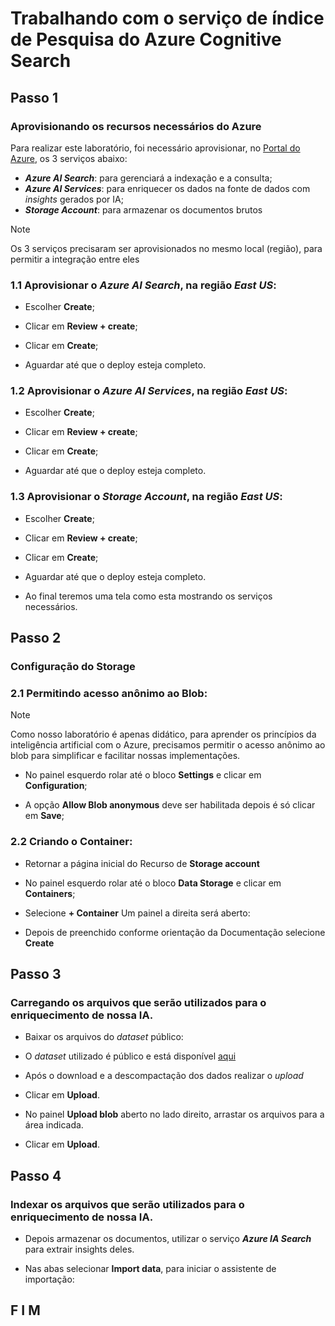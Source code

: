 # Trabalhando com o serviço de índice de Pesquisa do Azure Cognitive Search

## Passo 1
### Aprovisionando os recursos necessários do Azure

Para realizar este laboratório, foi necessário aprovisionar, no [Portal do Azure](https://portal.azure.com/), os 3 serviços abaixo:

- ***Azure AI Search***: para gerenciará a indexação e a consulta;
- ***Azure AI Services***: para enriquecer os dados na fonte de dados com *insights* gerados por IA;
- ***Storage Account***: para armazenar os documentos brutos

> [!NOTE]
> Os 3 serviços precisaram ser aprovisionados no mesmo local (região), para permitir a integração entre eles

### 1.1 Aprovisionar o ***Azure AI Search***, na região ***East US***:

- Escolher **Create**;

- Clicar em **Review + create**;

- Clicar em **Create**;

- Aguardar até que o deploy esteja completo.

### 1.2 Aprovisionar o ***Azure AI Services***, na região ***East US***:

- Escolher **Create**;

- Clicar em **Review + create**;

- Clicar em **Create**;

- Aguardar até que o deploy esteja completo.

### 1.3 Aprovisionar o ***Storage Account***, na região ***East US***:

- Escolher **Create**;

- Clicar em **Review + create**;

- Clicar em **Create**;

- Aguardar até que o deploy esteja completo.

- Ao final teremos uma tela como esta mostrando os serviços necessários.

## Passo 2
### Configuração do Storage

### 2.1 Permitindo acesso anônimo ao Blob:

> [!NOTE]
> Como nosso laboratório é apenas didático, para aprender os princípios da inteligência artificial com o Azure, precisamos permitir o acesso anônimo ao blob para simplificar e facilitar nossas implementações.

- No painel esquerdo rolar até o bloco **Settings** e clicar em **Configuration**;

- A opção **Allow Blob anonymous** deve ser habilitada depois é só clicar em **Save**;

### 2.2 Criando o Container:

- Retornar a página inicial do Recurso de **Storage account**
- No painel esquerdo rolar até o bloco **Data Storage** e clicar em **Containers**;

- Selecione **+ Container** Um painel a direita será aberto:

- Depois de preenchido conforme orientação da Documentação selecione **Create**

## Passo 3
### Carregando os arquivos que serão utilizados para o enriquecimento de nossa IA.

- Baixar os arquivos do *dataset* público:
- O *dataset* utilizado é público e está disponível [aqui](https://aka.ms/mslearn-coffee-reviews)
- Após o download e a descompactação dos dados realizar o *upload* 

- Clicar em **Upload**.

- No painel **Upload blob** aberto no lado direito, arrastar os arquivos para a área indicada.

- Clicar em **Upload**.

## Passo 4
### Indexar os arquivos que serão utilizados para o enriquecimento de nossa IA.

- Depois armazenar os documentos, utilizar o serviço ***Azure IA Search*** para extrair insights deles.

- Nas abas selecionar **Import data**, para iniciar o assistente de importação:

## F I M
